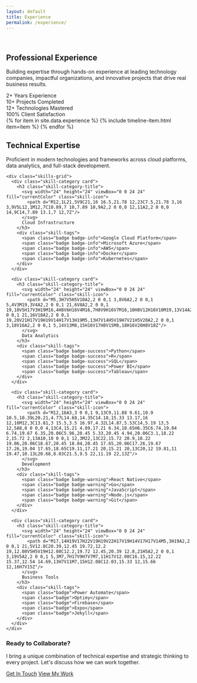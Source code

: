 ```yaml
---
layout: default
title: Experience
permalink: /experience/
---
```

<br>

<div class="container">
  <!-- Page Header -->
  <section class="section-header animate-fade-up">
    <h1 class="section-title">Professional Experience</h1>
    <p class="section-subtitle">
      Building expertise through hands-on experience at leading technology companies, 
      impactful organizations, and innovative projects that drive real business results.
    </p>
  </section>

  <!-- Experience Stats -->
  <div class="stats-grid mb-16 animate-fade-up" style="animation-delay: 0.2s">
    <div class="stat-card">
      <span class="stat-number">2+</span>
      <span class="stat-label">Years Experience</span>
    </div>
    <div class="stat-card">
      <span class="stat-number">10+</span>
      <span class="stat-label">Projects Completed</span>
    </div>
    <div class="stat-card">
      <span class="stat-number">12+</span>
      <span class="stat-label">Technologies Mastered</span>
    </div>
    <div class="stat-card">
      <span class="stat-number">100%</span>
      <span class="stat-label">Client Satisfaction</span>
    </div>
  </div>

  <!-- Professional Timeline -->
  <section class="timeline animate-fade-up" style="animation-delay: 0.4s">
    {% for item in site.data.experience %}
      {% include timeline-item.html item=item %}
    {% endfor %}
  </section>

  <!-- Skills & Technologies -->
  <section class="skills-section mt-20 animate-fade-up" style="animation-delay: 0.6s">
    <div class="section-header">
      <h2 class="section-title">Technical Expertise</h2>
      <p class="section-subtitle">
        Proficient in modern technologies and frameworks across cloud platforms, 
        data analytics, and full-stack development.
      </p>
    </div>

    <div class="skills-grid">
      <div class="skill-category card">
        <h3 class="skill-category-title">
          <svg width="24" height="24" viewBox="0 0 24 24" fill="currentColor" class="skill-icon">
            <path d="M12,1L21,5V9C21,16 16.5,21.78 12,23C7.5,21.78 3,16 3,9V5L12,1M12,7C10.89,7 10,7.89 10,9A2,2 0 0,0 12,11A2,2 0 0,0 14,9C14,7.89 13.1,7 12,7Z"/>
          </svg>
          Cloud Infrastructure
        </h3>
        <div class="skill-tags">
          <span class="badge badge-info">Google Cloud Platform</span>
          <span class="badge badge-info">Microsoft Azure</span>
          <span class="badge badge-info">AWS</span>
          <span class="badge badge-info">Docker</span>
          <span class="badge badge-info">Kubernetes</span>
        </div>
      </div>

      <div class="skill-category card">
        <h3 class="skill-category-title">
          <svg width="24" height="24" viewBox="0 0 24 24" fill="currentColor" class="skill-icon">
            <path d="M5,3H7V5H5V10A2,2 0 0,1 3,8V6A2,2 0 0,1 5,4V3M19,3V4A2,2 0 0,1 21,6V8A2,2 0 0,1 19,10V5H17V3H19M16,4H8V6H16V4M16,7H8V9H16V7M16,10H8V12H16V10M19,13V14A2,2 0 0,1 21,16V18A2,2 0 0,1 19,20V21H17V19H19V14H17V13H19M5,13H7V14H5V19H7V21H5V20A2,2 0 0,1 3,18V16A2,2 0 0,1 5,14V13M8,15H16V17H8V15M8,18H16V20H8V18Z"/>
          </svg>
          Data Analytics
        </h3>
        <div class="skill-tags">
          <span class="badge badge-success">Python</span>
          <span class="badge badge-success">R</span>
          <span class="badge badge-success">SQL</span>
          <span class="badge badge-success">Power BI</span>
          <span class="badge badge-success">Tableau</span>
        </div>
      </div>

      <div class="skill-category card">
        <h3 class="skill-category-title">
          <svg width="24" height="24" viewBox="0 0 24 24" fill="currentColor" class="skill-icon">
            <path d="M12,16A3,3 0 0,1 9,13C9,11.88 9.61,10.9 10.5,10.39L20.21,4.77L14.68,14.35C14.18,15.33 13.17,16 12,16M12,3C13.81,3 15.5,3.5 16.97,4.32L14.87,5.53C14,5.19 13,5 12,5A8,8 0 0,0 4,13C4,15.21 4.89,17.21 6.34,18.65H6.35C6.74,19.04 6.74,19.67 6.35,20.06C5.96,20.45 5.33,20.45 4.94,20.06C3.1,18.22 2,15.72 2,13A10,10 0 0,1 12,3M22,13C22,15.72 20.9,18.22 19.06,20.06C18.67,20.45 18.04,20.45 17.65,20.06C17.26,19.67 17.26,19.04 17.65,18.65C19.11,17.21 20,15.21 20,13C20,12 19.81,11 19.47,10.13L20.68,8.03C21.5,9.5 22,11.19 22,13Z"/>
          </svg>
          Development
        </h3>
        <div class="skill-tags">
          <span class="badge badge-warning">React Native</span>
          <span class="badge badge-warning">Go</span>
          <span class="badge badge-warning">JavaScript</span>
          <span class="badge badge-warning">Node.js</span>
          <span class="badge badge-warning">Git</span>
        </div>
      </div>

      <div class="skill-category card">
        <h3 class="skill-category-title">
          <svg width="24" height="24" viewBox="0 0 24 24" fill="currentColor" class="skill-icon">
            <path d="M17,14H19V17H22V19H19V22H17V19H14V17H17V14M5,3H19A2,2 0 0,1 21,5V12.8C20.39,12.45 19.72,12.2 19,12.08V5H5V19H12.08C12.2,19.72 12.45,20.39 12.8,21H5A2,2 0 0,1 3,19V5A2,2 0 0,1 5,3M7,7H17V9H7V7M7,11H17V12.08C16.15,12.22 15.37,12.54 14.69,13H7V11M7,15H12.08C12.03,15.33 12,15.66 12,16H7V15Z"/>
          </svg>
          Business Tools
        </h3>
        <div class="skill-tags">
          <span class="badge">Power Automate</span>
          <span class="badge">Optimy</span>
          <span class="badge">Firebase</span>
          <span class="badge">Expo</span>
          <span class="badge">Jekyll</span>
        </div>
      </div>
    </div>
  </section>

  <!-- Call to Action -->
  <section class="cta-section text-center mt-20 animate-fade-up">
    <div class="card" style="max-width: 600px; margin: 0 auto;">
      <h3>Ready to Collaborate?</h3>
      <p class="text-secondary mb-6">
        I bring a unique combination of technical expertise and strategic thinking 
        to every project. Let's discuss how we can work together.
      </p>
      <div class="flex gap-4 justify-center">
        <a href="/contact/" class="btn btn-primary">Get In Touch</a>
        <a href="/projects/" class="btn btn-secondary">View My Work</a>
      </div>
    </div>
  </section>
</div>

<!-- Enhanced Experience Styles -->
<style>
.skills-section {
  margin-top: var(--space-20);
}

.skills-grid {
  display: grid;
  grid-template-columns: repeat(auto-fit, minmax(300px, 1fr));
  gap: var(--space-6);
  margin-top: var(--space-8);
}

.skill-category {
  padding: var(--space-6);
}

.skill-category-title {
  display: flex;
  align-items: center;
  gap: var(--space-3);
  font-size: var(--text-xl);
  font-weight: 600;
  margin-bottom: var(--space-4);
  color: var(--text-primary);
}

.skill-icon {
  color: var(--primary-500);
}

.skill-tags {
  display: flex;
  flex-wrap: wrap;
  gap: var(--space-2);
}

@media (max-width: 768px) {
  .skills-grid {
    grid-template-columns: 1fr;
  }
}
</style>

